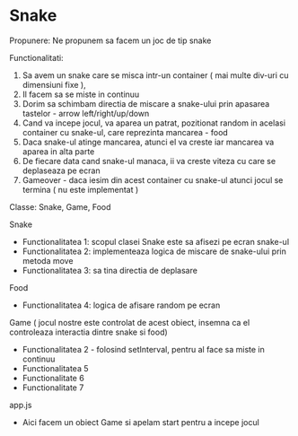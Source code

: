 # Snake

Propunere: Ne propunem sa facem un joc de tip snake

Functionalitati: 
1. Sa avem un snake care se misca intr-un container ( mai multe div-uri cu dimensiuni fixe ), 
2. Il facem sa se miste in continuu
3. Dorim sa schimbam directia de miscare a snake-ului prin apasarea tastelor - arrow left/right/up/down 
4. Cand va incepe jocul, va aparea un patrat, pozitionat random in acelasi container cu snake-ul, care reprezinta mancarea - food
5. Daca snake-ul atinge mancarea, atunci el va creste iar mancarea va aparea in alta parte
6. De fiecare data cand snake-ul manaca, ii va creste viteza cu care se deplaseaza pe ecran
7. Gameover - daca iesim din acest container cu snake-ul atunci jocul se termina ( nu este implementat )

Classe: Snake, Game, Food

Snake 
  - Functionalitatea 1: scopul clasei Snake este sa afisezi pe ecran snake-ul
  - Functionalitatea 2: implementeaza logica de miscare de snake-ului prin metoda move
  - Functionalitatea 3: sa tina directia de deplasare

Food
  - Functionalitatea 4: logica de afisare random pe ecran

Game ( jocul nostre este controlat de acest obiect, insemna ca el controleaza interactia dintre snake si food)

  - Functionalitatea 2 - folosind setInterval, pentru al face sa miste in continuu
  - Functionalitatea 5
  - Functionalitate 6
  - Functionalitate 7

app.js
 - Aici facem un obiect Game si apelam start pentru a incepe jocul

 